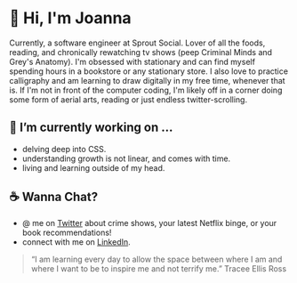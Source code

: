 # :wave: Hi, I'm Joanna 

Currently, a software engineer at Sprout Social. Lover of all the foods, reading, and chronically rewatching tv shows (peep Criminal Minds and Grey's Anatomy). I'm obsessed with stationary and can find myself spending hours in a bookstore or any stationary store. I also love to practice calligraphy and am learning to draw digitally in my free time, whenever that is. If I'm not in front of the computer coding, I'm likely off in a corner doing some form of aerial arts, reading or just endless twitter-scrolling. 


## 🌱 I’m currently working on ...
  * delving deep into CSS.
  * understanding growth is not linear, and comes with time. 
  * living and learning outside of my head. 


## :coffee: Wanna Chat? 
  * @ me on [Twitter](https://twitter.com/joeyannax) about crime shows, your latest Netflix binge, or your book recommendations!
  * connect with me on [LinkedIn](https://www.linkedin.com/in/joannaylin/).
  
  
  
> “I am learning every day to allow the space between where I am and where I want to be to inspire me and not terrify me.”
> Tracee Ellis Ross
